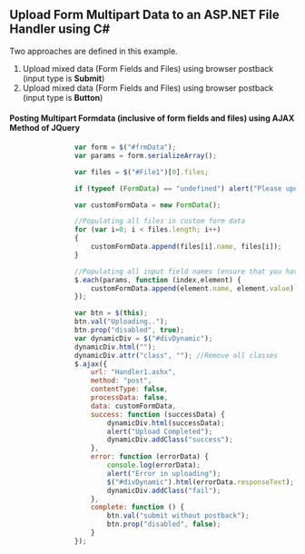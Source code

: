 ## Upload Form Multipart Data to an ASP.NET File Handler using C#

Two approaches are defined in this example. 

1. Upload mixed data (Form Fields and Files) using browser postback (input type is **Submit**)
2. Upload mixed data (Form Fields and Files) using browser postback (input type is **Button**)

#### Posting Multipart Formdata (inclusive of form fields and files) using AJAX Method of JQuery
```js
                var form = $("#frmData");
                var params = form.serializeArray();

                var files = $("#File1")[0].files;

                if (typeof (FormData) == "undefined") alert("Please update to latest browser");

                var customFormData = new FormData();

                //Populating all files in custom form data
                for (var i=0; i < files.length; i++)
                {
                    customFormData.append(files[i].name, files[i]);
                }

                //Populating all input field names (ensure that you have attribute name in their columns as id doesn't work
                $.each(params, function (index,element) {
                    customFormData.append(element.name, element.value);
                });

                var btn = $(this);
                btn.val("Uploading..");
                btn.prop("disabled", true);
                var dynamicDiv = $("#divDynamic");
                dynamicDiv.html("");
                dynamicDiv.attr("class", ""); //Remove all classes
                $.ajax({
                    url: "Handler1.ashx",
                    method: "post",
                    contentType: false,
                    processData: false,
                    data: customFormData,
                    success: function (successData) {
                        dynamicDiv.html(successData);
                        alert("Upload Completed");
                        dynamicDiv.addClass("success");
                    },
                    error: function (errorData) {
                        console.log(errorData);
                        alert("Error in uploading");
                        $("#divDynamic").html(errorData.responseText);
                        dynamicDiv.addClass("fail");
                    },
                    complete: function () {
                        btn.val("submit without postback");
                        btn.prop("disabled", false);
                    }
                });
```
